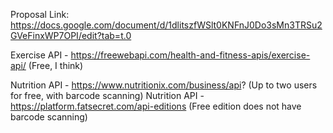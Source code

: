 Proposal Link: https://docs.google.com/document/d/1dlitszfWSlt0KNFnJ0Do3sMn3TRSu2GVeFinxWP7OPI/edit?tab=t.0

Exercise API - https://freewebapi.com/health-and-fitness-apis/exercise-api/ (Free, I think)

Nutrition API - https://www.nutritionix.com/business/api? (Up to two users for free, with barcode scanning)
Nutrition API - https://platform.fatsecret.com/api-editions (Free edition does not have barcode scanning)

